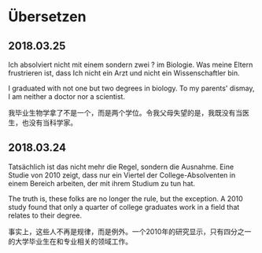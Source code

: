 # Übersetzen

## 2018.03.25

Ich absolviert nicht mit einem sondern zwei ? im Biologie. Was meine Eltern frustrieren ist, dass Ich nicht ein Arzt und nicht ein Wissenschaftler bin.

I graduated with not one but two degrees in biology. To my parents' dismay, I am neither a doctor nor a scientist.

我毕业生物学拿了不是一个，而是两个学位。令我父母失望的是，我既没有当医生，也没有当科学家。

## 2018.03.24

Tatsächlich ist das nicht mehr die Regel, sondern die Ausnahme. Eine Studie von 2010 zeigt, dass nur ein Viertel der College-Absolventen in einem Bereich arbeiten, der mit ihrem Studium zu tun hat.

The truth is, these folks are no longer the rule, but the exception. A 2010 study found that only a quarter of college graduates work in a field that relates to their degree.

事实上，这些人不再是规律，而是例外。一个2010年的研究显示，只有四分之一的大学毕业生在和专业相关的领域工作。
